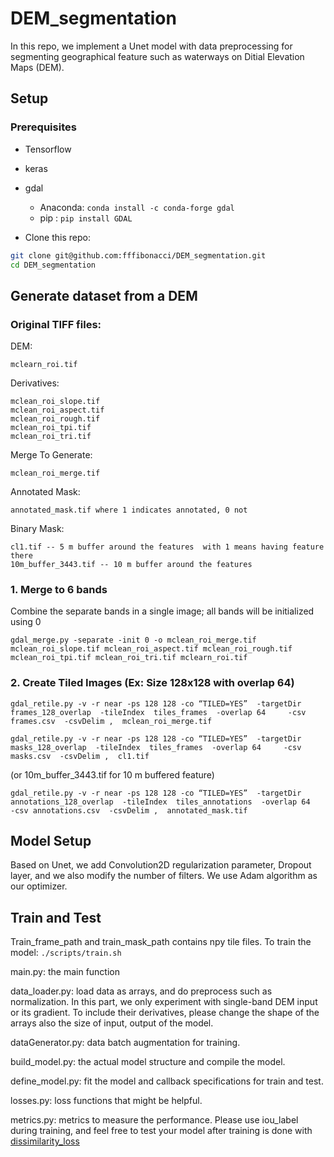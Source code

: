 # DEM_segmentation

In this repo, we implement a Unet model with data preprocessing for segmenting geographical feature such as waterways on Ditial Elevation Maps (DEM).

## Setup

### Prerequisites
- Tensorflow
- keras
- gdal 
  + Anaconda: `conda install -c conda-forge gdal`
  + pip : `pip install GDAL`

- Clone this repo:
```bash
git clone git@github.com:fffibonacci/DEM_segmentation.git
cd DEM_segmentation
```

## Generate dataset from a DEM
###  Original TIFF files: 

  DEM:
  
    mclearn_roi.tif

  Derivatives:
  
    mclean_roi_slope.tif 
    mclean_roi_aspect.tif 
    mclean_roi_rough.tif 
    mclean_roi_tpi.tif 
    mclean_roi_tri.tif
  

  Merge To Generate:
  
    mclean_roi_merge.tif 

  Annotated Mask:
  
    annotated_mask.tif where 1 indicates annotated, 0 not

  Binary Mask:
  
    cl1.tif -- 5 m buffer around the features  with 1 means having feature there
    10m_buffer_3443.tif -- 10 m buffer around the features 

  
### 1.  Merge to 6 bands 
Combine the separate bands in a single image;  all bands will be initialized using 0 

```gdal_merge.py -separate -init 0 -o mclean_roi_merge.tif mclean_roi_slope.tif mclean_roi_aspect.tif mclean_roi_rough.tif mclean_roi_tpi.tif mclean_roi_tri.tif mclearn_roi.tif```

### 2. Create Tiled Images (Ex: Size 128x128 with overlap 64)

```
gdal_retile.py -v -r near -ps 128 128 -co “TILED=YES”  -targetDir frames_128_overlap  -tileIndex  tiles_frames  -overlap 64     -csv frames.csv  -csvDelim ,  mclean_roi_merge.tif 
```
```
gdal_retile.py -v -r near -ps 128 128 -co “TILED=YES”  -targetDir masks_128_overlap  -tileIndex  tiles_frames  -overlap 64     -csv masks.csv  -csvDelim ,  cl1.tif 
```

(or  10m_buffer_3443.tif for 10 m buffered feature)

```
gdal_retile.py -v -r near -ps 128 128 -co “TILED=YES”  -targetDir annotations_128_overlap  -tileIndex  tiles_annotations  -overlap 64     -csv annotations.csv  -csvDelim ,  annotated_mask.tif 
```

## Model Setup
Based on Unet, we add Convolution2D regularization parameter, Dropout layer, and we also modify the number of filters. We use Adam algorithm as our optimizer.

## Train and Test 
Train_frame_path and train_mask_path contains npy tile files.
To train the model:  ```./scripts/train.sh```

  main.py: the main function
  
  data_loader.py: load data as arrays, and do preprocess such as normalization. In this part, we only experiment with single-band DEM input or its gradient. To include their derivatives, please change the shape of the arrays also the size of input, output of the model.
  
  dataGenerator.py: data batch augmentation for training.
  
  build_model.py: the actual model structure and compile the model.
  
  define_model.py: fit the model and callback specifications for train and test.
  
  losses.py: loss functions that might be helpful.
  
  metrics.py: metrics to measure the performance.
            Please use iou_label during training, and feel free to test your model after training is done with [dissimilarity_loss](https://github.com/fffibonacci/DEM_segmentation/blob/master/losses.py#L11)
 
 
 

